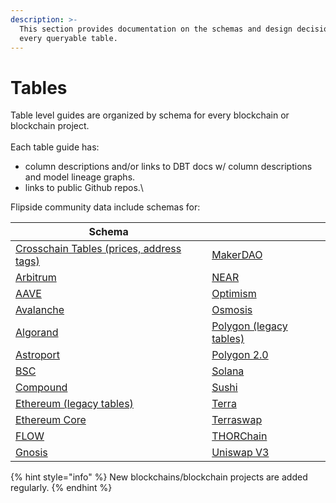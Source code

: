 ```yaml
---
description: >-
  This section provides documentation on the schemas and design decisions behind
  every queryable table.
---
```


# Tables

Table level guides are organized by schema for every blockchain or blockchain project. \
\
Each table guide has:

* column descriptions and/or links to DBT docs w/ column descriptions and model lineage graphs.
* links to public Github repos.\


Flipside community data include schemas for:

| Schema                                                         |                                                     |
| -------------------------------------------------------------- | --------------------------------------------------- |
| [Crosschain Tables (prices, address tags)](crosschain-tables/) | [MakerDAO](ethereum-maker-dao-tables.md)            |
| [Arbitrum](arbitrum-tables.md)                                 | [NEAR ](near-tables.md)                             |
| [AAVE](aave-tables/)                                           | [Optimism](optimism-tables.md)                      |
| [Avalanche](avalanche-tables.md)                               | [Osmosis](osmosis-tables/)                          |
| [Algorand](algorand-tables/)                                   | [Polygon (legacy tables)](polygon-tables/)          |
| [Astroport](astroport-tables/)                                 | [Polygon 2.0](polygon-2.0-tables.md)                |
| [BSC](bsc-tables.md)                                           | [Solana](solana-tables.md)                          |
| [Compound](compound-tables/)                                   | [Sushi](ethereum-sushi-tables.md)                   |
| [Ethereum (legacy tables)](broken-reference)                   | [Terra](terra-tables/)                              |
| [Ethereum Core](ethereum-tables.md)                            | [Terraswap](terraswap-tables/)                      |
| [FLOW](flow-tables/)                                           | [THORChain](thorchain-tables/thorchain-base-table/) |
| [Gnosis](flow-tables/)                                         | [Uniswap V3](uniswap-v3-tables/)                    |



{% hint style="info" %}
New blockchains/blockchain projects are added regularly.&#x20;
{% endhint %}

